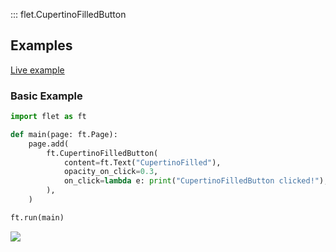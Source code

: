 ::: flet.CupertinoFilledButton

## Examples

[Live example](https://flet-controls-gallery.fly.dev/buttons/cupertinofilledbutton)

### Basic Example



```python
import flet as ft

def main(page: ft.Page):
    page.add(
        ft.CupertinoFilledButton(
            content=ft.Text("CupertinoFilled"),
            opacity_on_click=0.3,
            on_click=lambda e: print("CupertinoFilledButton clicked!"),
        ),
    )

ft.run(main)
```

<img src="/img/docs/controls/cupertino-filled-button/cupertino-filled-button.png" className="screenshot-20" />
